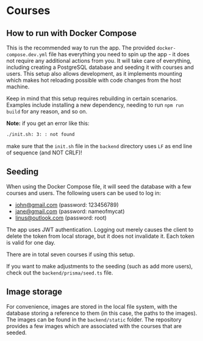 # Courses

## How to run with Docker Compose
This is the recommended way to run the app. The provided ``docker-compose.dev.yml`` file has everything you need to spin up the app - it does not require any additional actions from you. It will take care of everything, including
creating a PostgreSQL database and seeding it with courses and users. This setup also allows development, as it implements mounting which makes hot reloading possible with code changes from the host machine.

Keep in mind that this setup requires rebuilding in certain scenarios. Examples include installing a new dependency, needing to run ``npm run build`` for any reason, and so on.

**Note:** if you get an error like this:

```bash
./init.sh: 3: : not found
```

make sure that the ``init.sh`` file in the ``backend`` directory uses ``LF`` as end line of sequence (and NOT CRLF)!

## Seeding
When using the Docker Compose file, it will seed the database with a few courses and users. The following users can be used to log in:

- john@gmail.com (password: 123456789)
- jane@gmail.com (password: nameofmycat)
- linus@outlook.com (password: root)

The app uses JWT authentication. Logging out merely causes the client to delete the token from local storage, but it does not invalidate it. Each token is valid for one day.

There are in total seven courses if using this setup.

If you want to make adjustments to the seeding (such as add more users), check out the ``backend/prisma/seed.ts`` file.

## Image storage
For convenience, images are stored in the local file system, with the database storing a reference to them (in this case, the paths to the images). The images can be found in the ``backend/static`` folder. The repository provides a few images which are associated with the courses that are seeded.